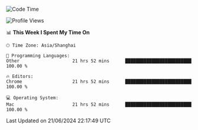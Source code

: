 <!--START_SECTION:waka-->
![Code Time](http://img.shields.io/badge/Code%20Time-2%2C384%20hrs%2059%20mins-blue)

![Profile Views](http://img.shields.io/badge/Profile%20Views-0-blue)

📊 **This Week I Spent My Time On** 

```text
🕑︎ Time Zone: Asia/Shanghai

💬 Programming Languages: 
Other                    21 hrs 52 mins      █████████████████████████   100.00 % 

🔥 Editors: 
Chrome                   21 hrs 52 mins      █████████████████████████   100.00 % 

💻 Operating System: 
Mac                      21 hrs 52 mins      █████████████████████████   100.00 % 
```


 Last Updated on 21/06/2024 22:17:49 UTC
<!--END_SECTION:waka-->